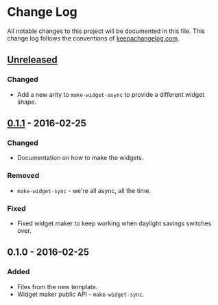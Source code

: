 # Change Log
All notable changes to this project will be documented in this file. This change log follows the conventions of [keepachangelog.com](http://keepachangelog.com/).

## [Unreleased]
### Changed
- Add a new arity to `make-widget-async` to provide a different widget shape.

## [0.1.1] - 2016-02-25
### Changed
- Documentation on how to make the widgets.

### Removed
- `make-widget-sync` - we're all async, all the time.

### Fixed
- Fixed widget maker to keep working when daylight savings switches over.

## 0.1.0 - 2016-02-25
### Added
- Files from the new template.
- Widget maker public API - `make-widget-sync`.

[Unreleased]: https://github.com/your-name/todo/compare/0.1.1...HEAD
[0.1.1]: https://github.com/your-name/todo/compare/0.1.0...0.1.1
